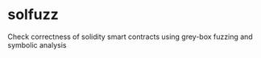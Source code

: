 # solfuzz
Check correctness of solidity smart contracts using grey-box fuzzing and symbolic analysis
